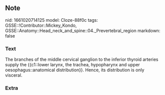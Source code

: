 ## Note
nid: 1661020714125
model: Cloze-88f0c
tags: GSSE::!Contributor::Mickey_Kondo, GSSE::Anatomy::Head_neck_and_spine::04._Prevertebral_region
markdown: false

### Text
The branches of the middle cervical ganglion to the inferior thyroid arteries supply the {{c1::lower larynx, the trachea, hypopharynx and upper oesophagus::anatomical distribution}}. Hence, its distribution is only visceral.

### Extra

